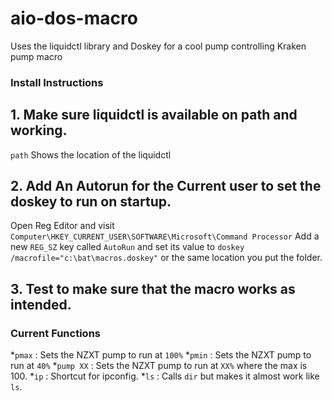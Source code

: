 # aio-dos-macro
Uses the liquidctl library and Doskey  for a cool pump controlling Kraken pump macro


### Install Instructions


## 1. Make sure liquidctl is available on path and working.
 `path`
 Shows the location of the liquidctl
## 2. Add An Autorun for the Current user to set the doskey to run on startup.
  Open Reg Editor and visit `Computer\HKEY_CURRENT_USER\SOFTWARE\Microsoft\Command Processor` Add a new `REG_SZ` key called `AutoRun` and set its value to `doskey /macrofile="c:\bat\macros.doskey"` or the same location you put the folder.
## 3. Test to make sure that the macro works as intended.


### Current Functions

*`pmax`  : Sets the NZXT pump to run at `100%`
*`pmin`  : Sets the NZXT pump to run at `40%`
*`pump XX` : Sets the NZXT pump to run at `XX%` where the max is 100.
*`ip` : Shortcut for ipconfig.
*`ls` : Calls `dir` but makes it almost work like `ls`.


